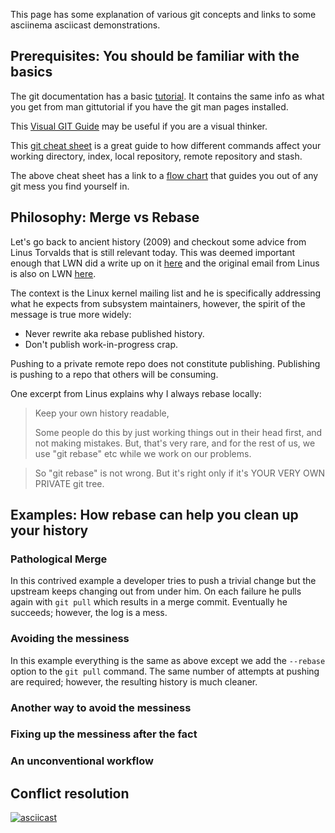 This page has some explanation of various git concepts and links to some asciinema asciicast demonstrations.

## Prerequisites: You should be familiar with the basics

The git documentation has a basic [tutorial](https://git-scm.com/docs/gittutorial).
It contains the same info as what you get from man gittutorial if you have
the git man pages installed.

This [Visual GIT Guide](https://marklodato.github.io/visual-git-guide/index-en.html)
may be useful if you are a visual thinker.

This [git cheat sheet](http://ndpsoftware.com/git-cheatsheet.html) is a great guide
to how different commands affect your working directory, index, local repository,
remote repository and stash.

The above cheat sheet has a link to a
[flow chart](http://justinhileman.info/article/git-pretty/git-pretty.png)
that guides you out of any git mess you find yourself in.


## Philosophy: Merge vs Rebase

Let's go back to ancient history (2009) and checkout some advice from Linus
Torvalds that is still relevant today.
This was deemed important enough that LWN did a write up on it
[here](https://lwn.net/Articles/328436/) and the original email from Linus
is also on LWN [here](https://lwn.net/Articles/328438/).

The context is the Linux kernel mailing list and he is specifically addressing
what he expects from subsystem maintainers, however, the spirit of the message
is true more widely:

* Never rewrite aka rebase published history.
* Don't publish work-in-progress crap.

Pushing to a private remote repo does not constitute publishing.
Publishing is pushing to a repo that others will be consuming.

One excerpt from Linus explains why I always rebase locally:

> Keep your own history readable,
>
> Some people do this by just working things out in their head first, and 
> not making mistakes. But, that's very rare, and for the rest of us, we 
> use "git rebase" etc while we work on our problems. 

> So "git rebase" is not wrong. But it's right only if it's YOUR VERY OWN 
> PRIVATE git tree.

## Examples: How rebase can help you clean up your history

### Pathological Merge

In this contrived example a developer tries to push a trivial change but the
upstream keeps changing out from under him.
On each failure he pulls again with `git pull` which results in a merge commit.
Eventually he succeeds; however, the log is a mess.

<script src="https://asciinema.org/a/206852.js" id="asciicast-206852" async></script>

### Avoiding the messiness

In this example everything is the same as above except we add the `--rebase`
option to the `git pull` command.
The same number of attempts at pushing are required; however, the resulting
history is much cleaner.

<script src="https://asciinema.org/a/206860.js" id="asciicast-206860" async></script>

### Another way to avoid the messiness

### Fixing up the messiness after the fact

### An unconventional workflow

## Conflict resolution

[![asciicast](https://asciinema.org/a/206227.png)](https://asciinema.org/a/206227)


